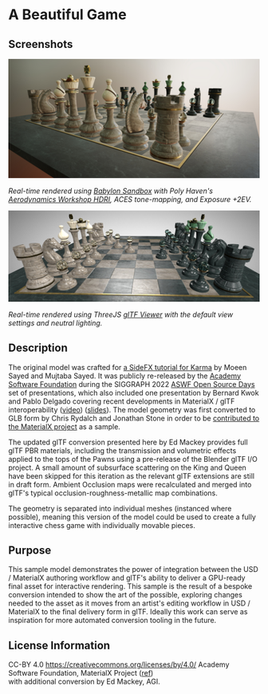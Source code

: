 # A Beautiful Game

## Screenshots

![screenshot](screenshot/screenshot-babylonjs.jpg)

_Real-time rendered using [Babylon Sandbox](https://sandbox.babylonjs.com/) with Poly Haven's
[Aerodynamics Workshop HDRI](https://polyhaven.com/a/aerodynamics_workshop),
ACES tone-mapping, and Exposure +2EV._

![screenshot](screenshot/screenshot-threejs.jpg)

_Real-time rendered using ThreeJS [glTF Viewer](https://gltf-viewer.donmccurdy.com/) with the
default view settings and neutral lighting._

## Description

The original model was crafted for
[a SideFX tutorial for Karma](https://www.sidefx.com/tutorials/karma-a-beautiful-game/)
by Moeen Sayed and Mujtaba Sayed. It was publicly re-released by the
[Academy Software Foundation](https://www.aswf.io/) during the SIGGRAPH 2022
[ASWF Open Source Days](https://events.linuxfoundation.org/open-source-days/)
set of presentations, which also included one presentation by Bernard Kwok and Pablo Delgado
covering recent developments in MaterialX / glTF interoperability
([video](https://www.youtube.com/watch?v=TQVwu7UMIgg&list=PL9dZxafYCWmzkET3PX23ahXn67usV0tDH&index=3&t=2181))
([slides](https://www.materialx.org/assets/ASWF_OSD2022_MaterialX_OSL_Final.pdf)).
The model geometry was first converted to GLB form by Chris Rydalch and Jonathan Stone in order to be
[contributed to the MaterialX project](https://github.com/AcademySoftwareFoundation/MaterialX/pull/982)
as a sample.

The updated glTF conversion presented here by Ed Mackey provides full glTF PBR materials, including the
transmission and volumetric effects applied to the tops of the Pawns using a pre-release of the
Blender glTF I/O project. A small amount of subsurface scattering on the King and Queen have
been skipped for this iteration as the relevant glTF extensions are still in draft form.
Ambient Occlusion maps were recalculated and merged into glTF's typical
occlusion-roughness-metallic map combinations.

The geometry is separated into individual meshes (instanced where possible), meaning this
version of the model could be used to create a fully interactive chess game with individually
movable pieces.

## Purpose

This sample model demonstrates the power of integration between the USD / MaterialX authoring
workflow and glTF's ability to deliver a GPU-ready final asset for interactive rendering.
This sample is the result of a bespoke conversion intended to show the art of the possible,
exploring changes needed to the asset as it moves from an artist's editing workflow in
USD / MaterialX to the final delivery form in glTF. Ideally this work can serve as
inspiration for more automated conversion tooling in the future.

## License Information

CC-BY 4.0 https://creativecommons.org/licenses/by/4.0/
Academy Software Foundation, MaterialX Project
([ref](https://twitter.com/SheriffStone/status/1560286061854482434))  
with additional conversion by Ed Mackey, AGI.
